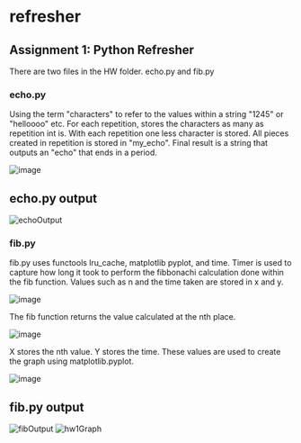 # refresher
## Assignment 1: Python Refresher

There are two files in the HW folder. echo.py and fib.py

### echo.py
Using the term "characters" to refer to the values within a string "1245" or "helloooo" etc.
  For each repetition, stores the characters as many as repetition int is.
  With each repetition one less character is stored. All pieces created in repetition is stored in "my_echo".
  Final result is a string that outputs an "echo" that ends in a period.
  
  ![image](https://github.com/KyraEvjen/refresher/assets/156963640/46bf8666-c148-4209-bb11-04c30dd08d05)

## echo.py output

![echoOutput](https://github.com/KyraEvjen/refresher/assets/156963640/e214ca92-cd51-43f5-a1b5-5a4f8c4e7e07)

### fib.py
  fib.py uses functools lru_cache, matplotlib pyplot, and time.
  Timer is used to capture how long it took to perform the fibbonachi calculation done within the fib function.
  Values such as n and the time taken are stored in x and y. 

  ![image](https://github.com/KyraEvjen/refresher/assets/156963640/96251678-8bde-4f4d-ad03-19efb1f5acf0)

  The fib function returns the value calculated at the nth place.

![image](https://github.com/KyraEvjen/refresher/assets/156963640/b4309656-93e7-4451-bef5-0f81c8cff263)

  
  X stores the nth value. Y stores the time. These values are used to create the graph using matplotlib.pyplot.

  ![image](https://github.com/KyraEvjen/refresher/assets/156963640/264b4a3f-a6e0-4120-bc2a-d40cff31f607)

## fib.py output

![fibOutput](https://github.com/KyraEvjen/refresher/assets/156963640/38f8d6df-c2a0-44a4-b67a-6d5c21139649)
![hw1Graph](https://github.com/KyraEvjen/refresher/assets/156963640/10128ad4-8ba0-4978-a492-232f15fe3862)

